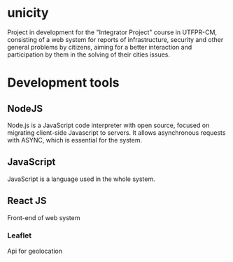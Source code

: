 # unicity
Project in development for the "Integrator Project" course in UTFPR-CM, consisting of a web system for reports of infrastructure, security and other general problems by citizens, aiming for a better interaction and participation by them in the solving of their cities issues.
 
# Development tools 

## NodeJS   

Node.js is a JavaScript code interpreter with open source, focused on migrating client-side Javascript to servers. It allows asynchronous requests with ASYNC, which is essential for the system.

## JavaScript     

JavaScript is a language used in the whole system.
 
## React JS  

Front-end of web system 

### Leaflet 
Api for geolocation
